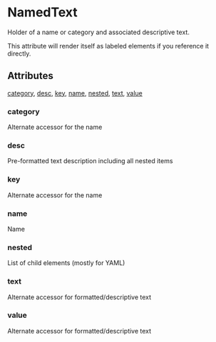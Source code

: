 # NamedText

Holder of a name or category and associated descriptive text.

This attribute will render itself as labeled elements if you reference it directly.

## Attributes

[category](#category), [desc](#desc), [key](#key), [name](#name), [nested](#nested), [text](#text), [value](#value)

### category

Alternate accessor for the name

### desc

Pre-formatted text description including all nested items

### key

Alternate accessor for the name

### name

Name

### nested

List of child elements (mostly for YAML)

### text

Alternate accessor for formatted/descriptive text

### value

Alternate accessor for formatted/descriptive text
